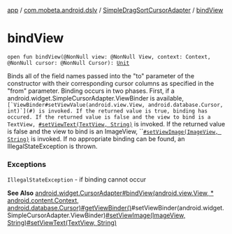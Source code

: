 [app](../../index.md) / [com.mobeta.android.dslv](../index.md) / [SimpleDragSortCursorAdapter](index.md) / [bindView](.)

# bindView

`open fun bindView(@NonNull view: @NonNull View, context: Context, @NonNull cursor: @NonNull Cursor): `[`Unit`](https://kotlinlang.org/api/latest/jvm/stdlib/kotlin/-unit/index.html)

Binds all of the field names passed into the "to" parameter of the constructor with their corresponding cursor columns as specified in the "from" parameter. Binding occurs in two phases. First, if a android.widget.SimpleCursorAdapter.ViewBinder is available, ``[`ViewBinder#setViewValue(android.view.View, android.database.Cursor, int)`](#) is invoked. If the returned value is true, binding has occured. If the returned value is false and the view to bind is a TextView, ``[`#setViewText(TextView, String)`](#) is invoked. If the returned value is false and the view to bind is an ImageView, ``[`#setViewImage(ImageView, String)`](#) is invoked. If no appropriate binding can be found, an IllegalStateException is thrown.

### Exceptions

`IllegalStateException` - if binding cannot occur

**See Also**
[android.widget.CursorAdapter#bindView(android.view.View,
     *      android.content.Context, android.database.Cursor)](#)[#getViewBinder()](get-view-binder.md)#setViewBinder(android.widget.SimpleCursorAdapter.ViewBinder)[#setViewImage(ImageView, String)](#)[#setViewText(TextView, String)](#)


